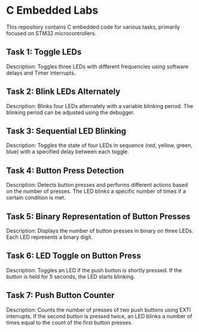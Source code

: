 # C Embedded Labs
This repository contains C embedded code for various tasks, primarily focused on STM32 microcontrollers.

## Task 1: Toggle LEDs
Description: Toggles three LEDs with different frequencies using software delays and Timer interrupts.

## Task 2: Blink LEDs Alternately
Description: Blinks four LEDs alternately with a variable blinking period. The blinking period can be adjusted using the debugger.

## Task 3: Sequential LED Blinking
Description: Toggles the state of four LEDs in sequence (red, yellow, green, blue) with a specified delay between each toggle.

## Task 4: Button Press Detection
Description: Detects button presses and performs different actions based on the number of presses. The LED blinks a specific number of times if a certain condition is met.

## Task 5: Binary Representation of Button Presses
Description: Displays the number of button presses in binary on three LEDs. Each LED represents a binary digit.

## Task 6: LED Toggle on Button Press
Description: Toggles an LED if the push button is shortly pressed. If the button is held for 5 seconds, the LED starts blinking.

## Task 7: Push Button Counter
Description: Counts the number of presses of two push buttons using EXTI interrupts. If the second button is pressed twice, an LED blinks a number of times equal to the count of the first button presses.
